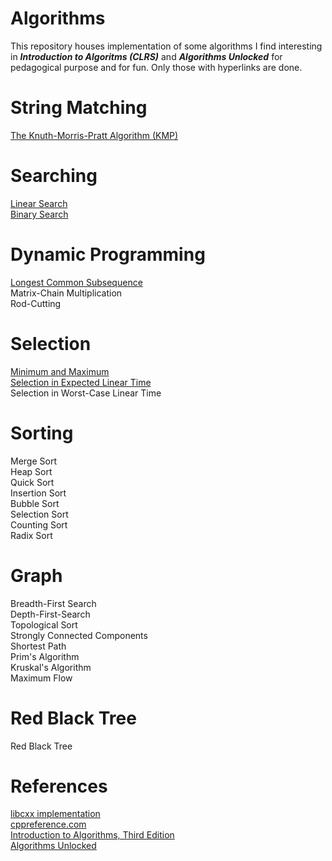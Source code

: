 # Algorithms
This repository houses implementation of some algorithms I find interesting in _**Introduction to Algoritms (CLRS)**_ and _**Algorithms Unlocked**_ for pedagogical purpose and for fun. Only those with hyperlinks are done.
# String Matching
[The Knuth-Morris-Pratt Algorithm (KMP)](string_matching/kmp.hpp#L21)  
# Searching
[Linear Search](searching/searching.hpp#L1)  
[Binary Search](searching/searching.hpp#L15)  
# Dynamic Programming
[Longest Common Subsequence](dynamic_programming/lcs.hpp#L11)  
Matrix-Chain Multiplication  
Rod-Cutting  
# Selection
[Minimum and Maximum](selection/selection.hpp#L6)  
[Selection in Expected Linear Time](selection/selection.hpp#L48)  
Selection in Worst-Case Linear Time  
# Sorting
Merge Sort  
Heap Sort  
Quick Sort  
Insertion Sort  
Bubble Sort  
Selection Sort  
Counting Sort  
Radix Sort  
# Graph
Breadth-First Search  
Depth-First-Search  
Topological Sort  
Strongly Connected Components  
Shortest Path  
Prim's Algorithm  
Kruskal's Algorithm  
Maximum Flow  
# Red Black Tree
Red Black Tree  
# References
[libcxx implementation](https://github.com/llvm/llvm-project/blob/master/libcxx/include/algorithm)  
[cppreference.com](https://en.cppreference.com/w/cpp)  
[Introduction to Algorithms, Third Edition](https://mitpress.mit.edu/books/introduction-algorithms-third-edition)  
[Algorithms Unlocked](https://mitpress.mit.edu/books/algorithms-unlocked)  
